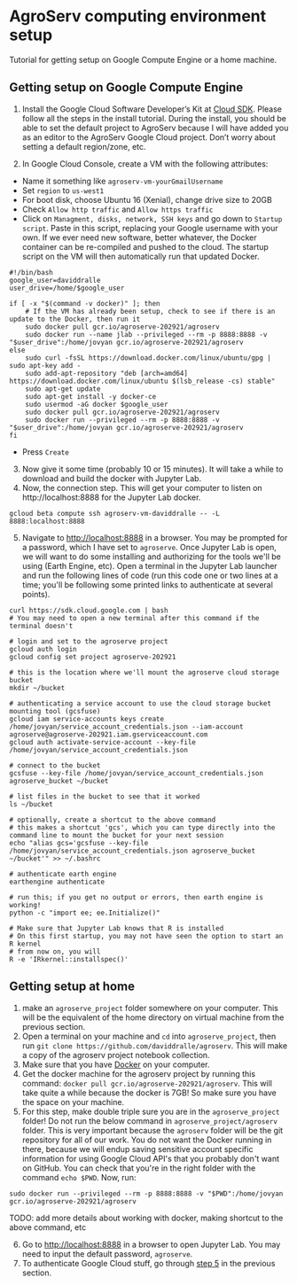 # AgroServ computing environment setup

Tutorial for getting setup on Google Compute Engine or a home machine. 

## Getting setup on Google Compute Engine

1. Install the Google Cloud Software Developer’s Kit at [Cloud SDK](https://cloud.google.com/sdk). Please follow all the steps in the install tutorial. During the install, you should be able to set the default project to AgroServ because I will have added you as an editor to the AgroServ Google Cloud project. Don’t worry about setting a default region/zone, etc.

2. In Google Cloud Console, create a VM with the following attributes: 
  * Name it something like `agroserv-vm-yourGmailUsername`
  * Set `region` to `us-west1`
  * For boot disk, choose Ubuntu 16 (Xenial), change drive size to 20GB
  * Check `Allow http traffic` and `Allow https traffic`
  * Click on `Managment, disks, network, SSH keys` and go down to `Startup script`. Paste in this script, replacing your Google username with your own. If we ever need new software, better whatever, the Docker container can be re-compiled and pushed to the cloud. The startup script on the VM will then automatically run that updated Docker. 

```
#!/bin/bash
google_user=daviddralle
user_drive=/home/$google_user

if [ -x "$(command -v docker)" ]; then
	# If the VM has already been setup, check to see if there is an update to the Docker, then run it
	sudo docker pull gcr.io/agroserve-202921/agroserv
	sudo docker run --name jlab --privileged --rm -p 8888:8888 -v "$user_drive":/home/jovyan gcr.io/agroserve-202921/agroserv
else
	sudo curl -fsSL https://download.docker.com/linux/ubuntu/gpg | sudo apt-key add -
	sudo add-apt-repository "deb [arch=amd64] https://download.docker.com/linux/ubuntu $(lsb_release -cs) stable"
	sudo apt-get update
	sudo apt-get install -y docker-ce
	sudo usermod -aG docker $google_user
	sudo docker pull gcr.io/agroserve-202921/agroserv
	sudo docker run --privileged --rm -p 8888:8888 -v "$user_drive":/home/jovyan gcr.io/agroserve-202921/agroserv
fi
```

  * Press `Create`

3. Now give it some time (probably 10 or 15 minutes). It will take a while to download and build the docker with Jupyter Lab. 
4. Now, the connection step. This will get your computer to listen on http://localhost:8888 for the Jupyter Lab docker. 
```
gcloud beta compute ssh agroserv-vm-daviddralle -- -L 8888:localhost:8888
```
5. Navigate to [http://localhost:8888](http://localhost:8888) in a browser. You may be prompted for a password, which I have set to `agroserve`. Once Jupyter Lab is open, we will want to do some installing and authorizing for the tools we'll be using (Earth Engine, etc). Open a terminal in the Jupyter Lab launcher and run the following lines of code (run this code one or two lines at a time; you'll be following some printed links to authenticate at several points). 

```
curl https://sdk.cloud.google.com | bash  
# You may need to open a new terminal after this command if the terminal doesn't 

# login and set to the agroserve project
gcloud auth login
gcloud config set project agroserve-202921

# this is the location where we'll mount the agroserve cloud storage bucket
mkdir ~/bucket

# authenticating a service account to use the cloud storage bucket mounting tool (gcsfuse)
gcloud iam service-accounts keys create /home/jovyan/service_account_credentials.json --iam-account agroserve@agroserve-202921.iam.gserviceaccount.com
gcloud auth activate-service-account --key-file /home/jovyan/service_account_credentials.json

# connect to the bucket
gcsfuse --key-file /home/jovyan/service_account_credentials.json agroserve_bucket ~/bucket

# list files in the bucket to see that it worked
ls ~/bucket

# optionally, create a shortcut to the above command
# this makes a shortcut 'gcs', which you can type directly into the command line to mount the bucket for your next session
echo "alias gcs='gcsfuse --key-file /home/jovyan/service_account_credentials.json agroserve_bucket ~/bucket'" >> ~/.bashrc

# authenticate earth engine
earthengine authenticate

# run this; if you get no output or errors, then earth engine is working!
python -c "import ee; ee.Initialize()"

# Make sure that Jupyter Lab knows that R is installed
# On this first startup, you may not have seen the option to start an R kernel
# from now on, you will
R -e 'IRkernel::installspec()'
```

## Getting setup at home
1. make an `agroserve_project` folder somewhere on your computer. This will be the equivalent of the home directory on virtual machine from the previous section.  
2. Open a terminal on your machine and `cd` into `agroserve_project`, then run `git clone https://github.com/daviddralle/agroserv`. This will make a copy of the agroserv project notebook collection. 
3. Make sure that you have [Docker](https://www.docker.com/get-docker) on your computer. 
4. Get the docker machine for the agroserv project by running this command: `docker pull gcr.io/agroserve-202921/agroserv`. This will take quite a while because the docker is 7GB! So make sure you have the space on your machine. 
5. For this step, make double triple sure you are in the `agroserve_project` folder! Do not run the below command in `agroserve_project/agroserv` folder. This is very important because the `agroserv` folder will be the git repository for all of our work. You do not want the Docker running in there, because we will endup saving sensitive account specific information for using Google Cloud API's that you probably don't want on GitHub. You can check that you're in the right folder with the command `echo $PWD`. Now, run: 
```
sudo docker run --privileged --rm -p 8888:8888 -v "$PWD":/home/jovyan gcr.io/agroserve-202921/agroserv
```

TODO: add more details about working with docker, making shortcut to the above command, etc

6. Go to [http://localhost:8888](http://localhost:8888) in a browser to open Jupyter Lab. You may need to input the default password, `agroserve`. 
7. To authenticate Google Cloud stuff, go through [step 5](#getting-setup-on-google-compute-engine) in the previous section. 
